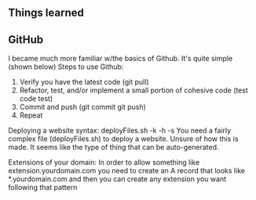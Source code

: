 Things learned
---------------------------------------


GitHub
---------------------------------------
I became much more familiar w/the basics of Github. It's quite simple (shown below)
Steps to use Github:
1) Verify you have the latest code (git pull)
2) Refactor, test, and/or implement a small portion of cohesive code (test code test)
3) Commit and push (git commit git push)
4) Repeat


Deploying a website
syntax: deployFiles.sh -k <pem key file> -h <hostname> -s <service>
You need a fairly complex file (deployFiles.sh) to deploy a website. Unsure of how this is made. It seems like the type of thing that can be auto-generated.

Extensions of your domain:
    In order to allow something like extension.yourdomain.com you need to create an A record that looks like *.yourdomain.com and then you can create any extension you want following that pattern


